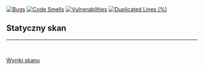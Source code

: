 [![Bugs](https://sonarcloud.io/api/project_badges/measure?project=bestemic_E-biznes_2022-2023&metric=bugs)](https://sonarcloud.io/summary/new_code?id=bestemic_E-biznes_2022-2023)
[![Code Smells](https://sonarcloud.io/api/project_badges/measure?project=bestemic_E-biznes_2022-2023&metric=code_smells)](https://sonarcloud.io/summary/new_code?id=bestemic_E-biznes_2022-2023)
[![Vulnerabilities](https://sonarcloud.io/api/project_badges/measure?project=bestemic_E-biznes_2022-2023&metric=vulnerabilities)](https://sonarcloud.io/summary/new_code?id=bestemic_E-biznes_2022-2023)
[![Duplicated Lines (%)](https://sonarcloud.io/api/project_badges/measure?project=bestemic_E-biznes_2022-2023&metric=duplicated_lines_density)](https://sonarcloud.io/summary/new_code?id=bestemic_E-biznes_2022-2023)


## Statyczny skan
----------
<br>

[Wyniki skanu](https://sonarcloud.io/summary/overall?id=bestemic_E-biznes_2022-2023)
